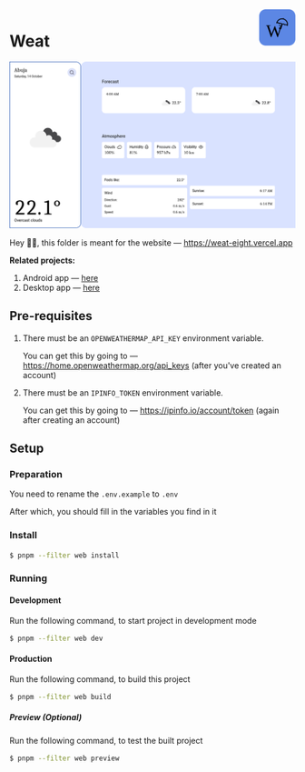 <img src="./assets/icons/logo.svg" width=64 align="right" />

# Weat

![Preview](preview.png)

Hey 👋🏾, this folder is meant for the website &mdash; <https://weat-eight.vercel.app>

**Related projects:**

1. Android app &mdash; [here](../android)
2. Desktop app &mdash; [here](../desktop)

## Pre-requisites

1. There must be an `OPENWEATHERMAP_API_KEY` environment variable.

   You can get this by going to &mdash; <https://home.openweathermap.org/api_keys> (after you've created an account)

2. There must be an `IPINFO_TOKEN` environment variable.

   You can get this by going to &mdash; <https://ipinfo.io/account/token> (again after creating an account)

## Setup

### Preparation

You need to rename the `.env.example` to `.env`

After which, you should fill in the variables you find in it

### Install

```bash
$ pnpm --filter web install
```

### Running

#### Development

Run the following command, to start project in development mode

```bash
$ pnpm --filter web dev
```

#### Production

Run the following command, to build this project

```bash
$ pnpm --filter web build
```

##### Preview (Optional)

Run the following command, to test the built project

```bash
$ pnpm --filter web preview
```
